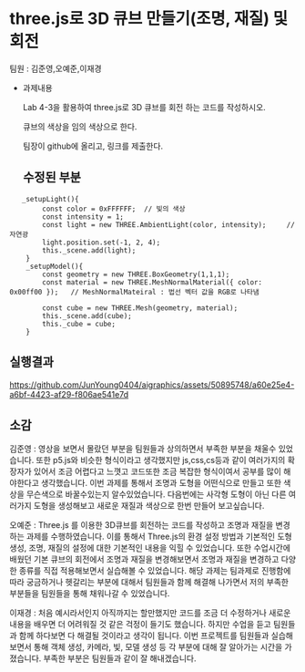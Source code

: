 # three.js로 3D 큐브 만들기(조명, 재질) 및 회전

팀원 : 김준영,오예준,이재경

- 과제내용

   Lab 4-3을 활용하여 three.js로 3D 큐브를 회전 하는 코드를 작성하시오.
 
   큐브의 색상을 임의 색상으로 한다.
 
   팀장이 github에 올리고, 링크를 제출한다.

  ## 수정된 부분
```  
   _setupLight(){
        const color = 0xFFFFFF;  // 빛의 색상 
        const intensity = 1;
        const light = new THREE.AmbientLight(color, intensity);     // 자연광 
        light.position.set(-1, 2, 4);
        this._scene.add(light);
    }
    _setupModel(){
        const geometry = new THREE.BoxGeometry(1,1,1);
        const material = new THREE.MeshNormalMaterial({ color: 0x00ff00 });   // MeshNormalMateiral : 법선 벡터 값을 RGB로 나타냄 

        const cube = new THREE.Mesh(geometry, material);
        this._scene.add(cube);
        this._cube = cube;
    }
```

## 실행결과



https://github.com/JunYoung0404/aigraphics/assets/50895748/a60e25e4-a6bf-4423-af29-f806ae541e7d


## 소감


김준영 : 영상을 보면서 몰랐던 부분을 팀원들과 상의하면서 부족한 부분을 채울수 있었습니다. 또한 p5.js와 비슷한 형식이라고 생각했지만 js,css,cs등과 같이 여러가지의 확장자가 있어서 조금 어렵다고 느꼇고 코드또한 조금 복잡한 형식이여서 공부를 많이 해야한다고 생각했습니다. 이번 과제를 통해서 조명과 도형을 어떤식으로 만들고 또한 색상을 무슨색으로 바꿀수있는지 알수있었습니다. 다음번에는 사각형 도형이 아닌 다른 여러가지 도형을 생성해보고 새로운 재질과 색상으로 한번 만들어 보고싶습니다. 


오예준 : Three.js 를 이용한  3D큐브를 회전하는 코드를 작성하고 조명과 재질을 변경하는 과제를 수행하였습니다. 
이를 통해서 Three.js의 환경 설정 방법과 기본적인 도형 생성, 조명, 재질의 설정에 대한 기본적인 내용을 익힐 수 있었습니다.
또한 수업시간에 배웠던 기본 큐브의 회전에서 조명과 재질을 변경해보면서  조명과 재질을 변경하고 다양한 종류를 직접 적용해보면서 실습해볼 수 있었습니다. 
해당 과제는 팀과제로 진행함에 따라 궁금하거나 헷갈리는 부분에 대해서 팀원들과 함께 해결해 나가면서 저의 부족한 부분들을 팀원들을 통해 채워나갈 수 있었습니다. 


이재경 : 처음 예시라서인지 아직까지는 할만했지만 코드를 조금 더 수정하거나 새로운 내용을 배우면 더 어려워질 것 같은 걱정이 들기도 했습니다. 하지만 수업을 듣고 팀원들과 함께 하다보면 다 해결될 것이라고 생각이 됩니다.
이번 프로젝트를 팀원들과 실습해보면서 통해 객체 생성, 카메라, 빛, 모델 생성 등 각 부분에 대해 잘 알아가는 시간을 가졌습니다. 부족한 부분은 팀원들과 같이 잘 해내겠습니다.
